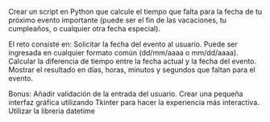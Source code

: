 Crear un script en Python que calcule el tiempo que falta para la fecha de tu próximo evento importante (puede ser el fin de las vacaciones, tu cumpleaños, o cualquier otra fecha especial).

El reto consiste en:
Solicitar la fecha del evento al usuario. Puede ser ingresada en cualquier formato común (dd/mm/aaaa o mm/dd/aaaa).
Calcular la diferencia de tiempo entre la fecha actual y la fecha del evento.
Mostrar el resultado en días, horas, minutos y segundos que faltan para el evento.

Bonus:
Añadir validación de la entrada del usuario.
Crear una pequeña interfaz gráfica utilizando Tkinter para hacer la experiencia más interactiva.
Utilizar la libreria datetime
